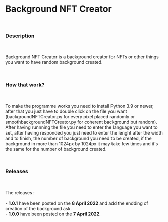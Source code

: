 <h1>Background NFT Creator</h1>
<br>
<h3>Description</h3>
<br>
<p>Background NFT Creator is a background creator for NFTs or other things you want to have random background created.</p>
<br>
<h3>How that work?</h3>
<br>
<p>To make the programme works you need to install Python 3.9 or newer, after that you just have to double click on the file you want (backgroundNFTCreator.py for every pixel placed randomly or smoothbackgroundNFTCreator.py for coherent background but random). After having runnning the file you need to enter the language you want to set, after having responded you just need to enter the lenght after the width and to finish, the number of background you need to be created, if the background in more than 1024px by 1024px it may take few times and it's the same for the number of background created.</p>
<br>
<h3>Releases</h3>
<br>
<p>The releases :<br><br> - <strong>1.0.1</strong> have been posted on the <strong>8 April 2022</strong> and add the endding of creation of the background ask.
  <br> - <strong>1.0.0</strong> have been posted on the <strong>7 April 2022</strong>.</p>

